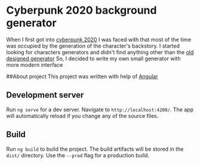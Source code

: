 # Cyberpunk 2020 background generator

When I first got into [cyberpunk 2020](https://en.wikipedia.org/wiki/Cyberpunk_(role-playing_game)) I was faced with
that most of the time was occupied by the generation of the character's backstory.
I started looking for characters generators and didn't find anything other than the [old designed generator](https://ericdorsey.info/cp2020/index.html)
So, I decided to write my own small generator with more modern interface

##About project 
This project was written with help of [Angular](https://angular.io/)

## Development server

Run `ng serve` for a dev server. Navigate to `http://localhost:4200/`. The app will automatically reload if you change any of the source files.

## Build

Run `ng build` to build the project. The build artifacts will be stored in the `dist/` directory. Use the `--prod` flag for a production build.
